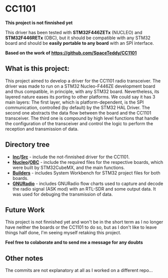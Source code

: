 # CC1101

**This project is not finnished yet**

This driver has been tested with **STM32F446ZETx** (NUCLEO) and **STM32F446RETx** (OBC), but it should be compatible with any STM32 board and should be **easily portable to any board** with an SPI interface.

**Based on the work of https://github.com/SpaceTeddy/CC1101**

## What is this project:
This project aimed to develop a driver for the CC1101 radio transceiver. The driver was made to run on a STM32
Nucleo-F446ZE development board and thus compatible, in principle, with any STM32 board. Nevertheless, its layered nature eases its porting to other platforms. We could say it has 3 main layers: The first layer, which is platform-dependent, is the SPI communication, controlled (by default) by the STM32 HAL Driver. The second one abstracts the
data flow between the board and the CC1101 transceiver. The third one is compound by high level functions that handle the configuration of the transceiver and control the logic to perform the reception and transmission of data. 



## Directory tree
* **[Inc](Inc)/[Src](Src)** - include the not-finnished driver for the CC1101.
* **[Nucleo](Nucleo)/[OBC](OBC)** - include the required files for the respective boards, which were built by STM32CubeMX, and the main functions.
* **[Builders](Builders)** - includes System Workbench for STM32 project files for both boards.
* **[GNURadio](GNURadio)** - includes GNURadio flow charts used to capture and decode the radio signal (ASK mod) with an RTL-SDR and some output data. It was used for debuging the transmission of data.

## Future Work
This project is not finnished yet and won't be in the short term as I no longer have neither the boards or the CC1101 to do so, but as I don't like to leave things half done, I'm seeing myself retaking this project.

**Feel free to colaborate and to send me a message for any doubts**

## Other notes
The commits are not explanatory at all as I worked on a different repo...

